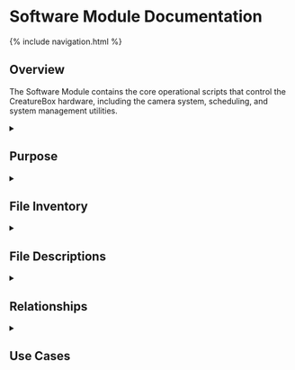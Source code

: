 # Software Module Documentation

{% include navigation.html %}

## Overview

The Software Module contains the core operational scripts that control the CreatureBox hardware, including the camera system, scheduling, and system management utilities.

<details id="purpose">
<summary><h2>Purpose</h2></summary>
<div markdown="1">

The `src/software` directory houses the primary operational scripts that drive the CreatureBox system functionality. This module is responsible for:

- Controlling the attraction mode for wildlife photography
- Managing the camera capture process
- Scheduling system operations
- Providing debugging and diagnostic capabilities
- Managing power consumption monitoring
- Implementing system backup functionality
- Controlling scheduled shutdown operations

These scripts form the functional core of the CreatureBox system, connecting the hardware components with the user interface and automation systems.

</div>
</details>

<details id="file-inventory">
<summary><h2>File Inventory</h2></summary>
<div markdown="1">

| Filename | Type | Size | Purpose |
|----------|------|------|---------|
| Attract_On.py | Python | 2.3 KB | Enables attraction mode |
| Attract_Off.py | Python | 1.8 KB | Disables attraction mode |
| Backup_Files.py | Python | 3.1 KB | System data backup utility |
| DebugMode.py | Python | 2.5 KB | Diagnostic functionality |
| Measure_Power.py | Python | 1.7 KB | Power monitoring |
| Scheduler.py | Python | 4.2 KB | Task scheduling system |
| TakePhoto.py | Python | 3.8 KB | Camera control interface |
| StartCron.py | Python | 0.9 KB | Enables scheduled tasks |
| StopCron.py | Python | 0.7 KB | Disables scheduled tasks |
| StopScheduledShutdown.py | Python | 1.1 KB | Cancels pending shutdown |
| TurnEverythingOff.py | Python | 1.5 KB | Complete system shutdown |
| RegisterNewWifi.sh | Shell | 1.2 KB | WiFi configuration |
| readme.md | Markdown | 0.5 KB | Module documentation |

</div>
</details>

<details id="file-descriptions">
<summary><h2>File Descriptions</h2></summary>
<div markdown="1">

### Attraction Mode Control

#### Attract_On.py / Attract_Off.py
- **Primary Purpose**: Control the attraction mechanisms (lights, sounds, etc.)
- **Key Functions**:
  * `start_attraction_sequence()`: Activates lights and sounds in sequence
  * `stop_attraction_sequence()`: Deactivates attraction mechanisms
  * `check_attraction_status()`: Verifies current state
- **Dependencies**:
  * Hardware control libraries
  * Configuration settings from src/config
- **Technical Notes**: Uses PWM for LED control and audio libraries for sound playback

### System Management

#### Backup_Files.py
- **Primary Purpose**: Creates backups of critical system data
- **Key Functions**:
  * `backup_configuration()`: Copies configuration files
  * `backup_images()`: Archives captured images
  * `schedule_backup()`: Sets up recurring backup
- **Dependencies**:
  * File system access
  * Storage service from web module
- **Technical Notes**: Supports both local and remote backup locations

#### DebugMode.py
- **Primary Purpose**: Enables detailed system diagnostics
- **Key Functions**:
  * `enable_debug_logging()`: Increases log verbosity
  * `run_diagnostics()`: Performs hardware tests
  * `generate_debug_report()`: Creates diagnostic summary
- **Dependencies**:
  * System utilities
  * Logging framework
- **Technical Notes**: Can significantly increase log file size when enabled

### Measurement and Monitoring

#### Measure_Power.py
- **Primary Purpose**: Monitors system power consumption
- **Key Functions**:
  * `read_power_sensors()`: Gets current power readings
  * `log_power_usage()`: Records power data
  * `check_battery_levels()`: Verifies battery status
- **Dependencies**:
  * Hardware sensor interfaces
  * Data logging services
- **Technical Notes**: Calibrated for specific power monitoring hardware

### Task Scheduling

#### Scheduler.py
- **Primary Purpose**: Controls timed operations
- **Key Functions**:
  * `load_schedule()`: Reads schedule configuration
  * `add_task()`: Creates new scheduled task
  * `remove_task()`: Cancels scheduled task
  * `run_pending()`: Executes due tasks
- **Dependencies**:
  * System cron service
  * Configuration module
- **Technical Notes**: Uses both cron for persistence and in-memory scheduling for precision

### Camera Control

#### TakePhoto.py
- **Primary Purpose**: Interface to camera hardware
- **Key Functions**:
  * `initialize_camera()`: Sets up camera with parameters
  * `capture_image()`: Takes single photo
  * `capture_sequence()`: Takes series of photos
  * `adjust_settings()`: Changes camera parameters
- **Dependencies**:
  * Camera hardware drivers
  * Configuration settings
  * Storage services
- **Technical Notes**: Supports multiple camera models through abstraction layer

### System Control

#### StartCron.py / StopCron.py
- **Primary Purpose**: Manage system scheduled tasks
- **Key Functions**:
  * `enable_cron_jobs()`: Activates all scheduled tasks
  * `disable_cron_jobs()`: Deactivates all scheduled tasks
- **Dependencies**:
  * System cron service
- **Technical Notes**: Requires root privileges to modify cron

#### StopScheduledShutdown.py
- **Primary Purpose**: Prevents automated system shutdown
- **Key Functions**:
  * `cancel_shutdown()`: Removes pending shutdown commands
  * `notify_cancelled()`: Logs and notifies of cancellation
- **Dependencies**:
  * System shutdown service
- **Technical Notes**: Works by identifying and killing shutdown timer processes

#### TurnEverythingOff.py
- **Primary Purpose**: Safe system shutdown
- **Key Functions**:
  * `save_state()`: Preserves current system state
  * `stop_services()`: Gracefully terminates services
  * `power_down()`: Initiates hardware shutdown
- **Dependencies**:
  * All system services
  * Power control module
- **Technical Notes**: Ensures data integrity before power off

### Network Configuration

#### RegisterNewWifi.sh
- **Primary Purpose**: Configure WiFi connectivity
- **Key Functions**:
  * `scan_networks()`: Identifies available networks
  * `save_credentials()`: Stores network authentication
  * `connect_network()`: Establishes connection
- **Dependencies**:
  * Network interfaces
  * wpa_supplicant service
- **Technical Notes**: Can operate in headless mode with predefined credentials

</div>
</details>

<details id="relationships">
<summary><h2>Relationships</h2></summary>
<div markdown="1">

- **Related To**:
  * [Scripts Directory](./src-software-scripts.md): Additional specialized utility scripts
  * [Configuration Module](./src-config.md): System settings used by software scripts
  * [Power Module](./src-power.md): Power management integrated with software control
- **Depends On**:
  * System hardware interfaces
  * Linux system services (cron, systemd)
  * Camera hardware drivers
- **Used By**:
  * [Web Interface](./src-web.md): Web application calls these scripts
  * System automation and scheduling services
  * User-initiated operations

</div>
</details>

<details id="use-cases">
<summary><h2>Use Cases</h2></summary>
<div markdown="1">

1. **Wildlife Photography Session**:
   - **Description**: Setting up the system for automated wildlife photography.
   - **Example**: 
     ```python
     # First enable attraction mode
     subprocess.run(["python", "/path/to/Attract_On.py"])
     
     # Schedule automated photo captures
     with open('/etc/crontab', 'a') as cron:
         cron.write("0 * * * * python /path/to/TakePhoto.py")
     
     # Enable scheduled tasks
     subprocess.run(["python", "/path/to/StartCron.py"])
     ```

2. **System Maintenance**:
   - **Description**: Performing system backup and diagnostics.
   - **Example**: 
     ```python
     # Run diagnostics 
     subprocess.run(["python", "/path/to/DebugMode.py", "--diagnose"])
     
     # Backup critical data
     subprocess.run(["python", "/path/to/Backup_Files.py", "--full"])
     ```

3. **Power Management**:
   - **Description**: Monitoring and managing system power consumption.
   - **Example**: 
     ```python
     # Check current power usage
     result = subprocess.run(["python", "/path/to/Measure_Power.py"], 
                            capture_output=True, text=True)
     
     # If power is low, shutdown non-essential services
     if "LOW BATTERY" in result.stdout:
         subprocess.run(["python", "/path/to/TurnEverythingOff.py", "--except-core"])
     ```

4. **Network Configuration**:
   - **Description**: Setting up new network connection.
   - **Example**: 
     ```bash
     # Configure new WiFi network
     ./RegisterNewWifi.sh --ssid "WildlifeNetwork" --password "secure-password"
     ```

</div>
</details>
